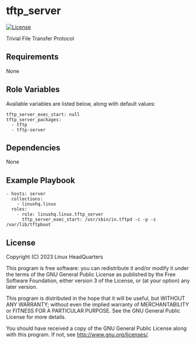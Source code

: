 # tftp\_server

[![License](https://img.shields.io/badge/license-GPLv3-lightgreen)](https://www.gnu.org/licenses/gpl-3.0.en.html#license-text)

Trivial File Transfer Protocol

## Requirements

None

## Role Variables

Available variables are listed below, along with default values:

    tftp_server_exec_start: null
    tftp_server_packages:
      - tftp
      - tftp-server

## Dependencies

None

## Example Playbook

    - hosts: server
      collections:
        - linuxhq.linux
      roles:
        - role: linuxhq.linux.tftp_server
          tftp_server_exec_start: /usr/sbin/in.tftpd -c -p -s /var/lib/tftpboot

## License

Copyright (C) 2023 Linux HeadQuarters

This program is free software: you can redistribute it and/or modify
it under the terms of the GNU General Public License as published by
the Free Software Foundation, either version 3 of the License, or
(at your option) any later version.

This program is distributed in the hope that it will be useful,
but WITHOUT ANY WARRANTY; without even the implied warranty of
MERCHANTABILITY or FITNESS FOR A PARTICULAR PURPOSE. See the
GNU General Public License for more details.

You should have received a copy of the GNU General Public License
along with this program. If not, see <http://www.gnu.org/licenses/>.
